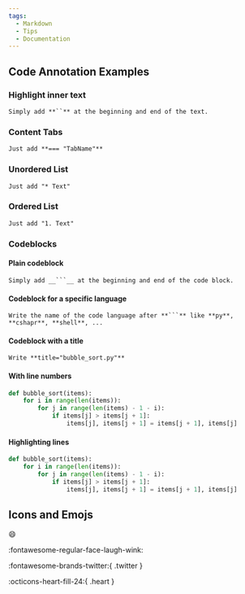 ```yaml
---
tags:
  - Markdown
  - Tips
  - Documentation
---
```


## Code Annotation Examples

### Highlight inner text
`
Simply add **``** at the beginning and end of the text.
`

### Content Tabs
`
Just add **=== "TabName"**
`

### Unordered List
`
Just add "* Text"
`

### Ordered List
`
Just add "1. Text"
`

### Codeblocks

#### Plain codeblock
`
Simply add __```__ at the beginning and end of the code block.
`

#### Codeblock for a specific language
`
Write the name of the code language after **```** like **py**, **cshapr**, **shell**, ...
`

#### Codeblock with a title
`
Write **title="bubble_sort.py"**
`

#### With line numbers

``` py linenums="1"
def bubble_sort(items):
    for i in range(len(items)):
        for j in range(len(items) - 1 - i):
            if items[j] > items[j + 1]:
                items[j], items[j + 1] = items[j + 1], items[j]
```

#### Highlighting lines

``` py hl_lines="2 3"
def bubble_sort(items):
    for i in range(len(items)):
        for j in range(len(items) - 1 - i):
            if items[j] > items[j + 1]:
                items[j], items[j + 1] = items[j + 1], items[j]
```

## Icons and Emojs

:smile: 

:fontawesome-regular-face-laugh-wink:

:fontawesome-brands-twitter:{ .twitter }

:octicons-heart-fill-24:{ .heart }
